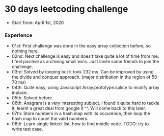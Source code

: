 # 30 days leetcoding challenge

- Start from: April 1st, 2020

### Experience

- 01st: First challenge was done in the easy array collection before, so nothing here.
- 02nd: Next challenge is easy and does't take quite a lot of time from me. I feel positive as archiving small wins. Just invite some friends to join the challenge.
- 03rd: Solved by looping but it took 232 ms. Can be improved by using the divide and conquer approach. (major distribution in the region of 50-70 ms)
- 04th: Quite easy, using Javascript Array.prototype.splice to modify array inplace.
- 05th: Solved before.
- 06th: Anagram is a very interesting subject, i found it quite hard to tackle it, learnt a great deal from google it ^^. Will come back to this later.
- 07th: Store numbers in a hash map with its occurence, then loop the hash map to count the valid numbers.
- 08th: Learn single linked-list, how to find middle node. TODO: try to write test case.